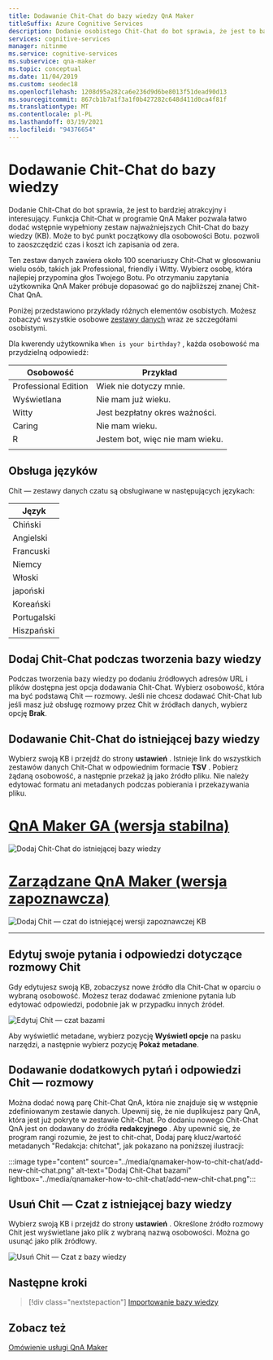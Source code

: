 ```yaml
---
title: Dodawanie Chit-Chat do bazy wiedzy QnA Maker
titleSuffix: Azure Cognitive Services
description: Dodanie osobistego Chit-Chat do bot sprawia, że jest to bardziej atrakcyjny i interesujący podczas tworzenia bazy wiedzy. QnA Maker pozwala łatwo dodać wstępnie wypełniony zestaw pierwszych Chit-Chat do bazy wiedzy.
services: cognitive-services
manager: nitinme
ms.service: cognitive-services
ms.subservice: qna-maker
ms.topic: conceptual
ms.date: 11/04/2019
ms.custom: seodec18
ms.openlocfilehash: 1208d95a282ca6e236d9d6be8013f51dead90d13
ms.sourcegitcommit: 867cb1b7a1f3a1f0b427282c648d411d0ca4f81f
ms.translationtype: MT
ms.contentlocale: pl-PL
ms.lasthandoff: 03/19/2021
ms.locfileid: "94376654"
---
```

# <a name="add-chit-chat-to-a-knowledge-base"></a>Dodawanie Chit-Chat do bazy wiedzy

Dodanie Chit-Chat do bot sprawia, że jest to bardziej atrakcyjny i interesujący. Funkcja Chit-Chat w programie QnA Maker pozwala łatwo dodać wstępnie wypełniony zestaw najważniejszych Chit-Chat do bazy wiedzy (KB). Może to być punkt początkowy dla osobowości Botu. pozwoli to zaoszczędzić czas i koszt ich zapisania od zera.

Ten zestaw danych zawiera około 100 scenariuszy Chit-Chat w głosowaniu wielu osób, takich jak Professional, friendly i Witty. Wybierz osobę, która najlepiej przypomina głos Twojego Botu. Po otrzymaniu zapytania użytkownika QnA Maker próbuje dopasować go do najbliższej znanej Chit-Chat QnA.

Poniżej przedstawiono przykłady różnych elementów osobistych. Możesz zobaczyć wszystkie osobowe [zestawy danych](https://github.com/Microsoft/BotBuilder-PersonalityChat/tree/master/CSharp/Datasets) wraz ze szczegółami osobistymi.

Dla kwerendy użytkownika `When is your birthday?` , każda osobowość ma przydzielną odpowiedź:

<!-- added quotes so acrolinx doesn't score these sentences -->
|Osobowość|Przykład|
|--|--|
|Professional Edition|Wiek nie dotyczy mnie.|
|Wyświetlana|Nie mam już wieku.|
|Witty|Jest bezpłatny okres ważności.|
|Caring|Nie mam wieku.|
|R|Jestem bot, więc nie mam wieku.|
||


## <a name="language-support"></a>Obsługa języków

Chit — zestawy danych czatu są obsługiwane w następujących językach:

|Język|
|--|
|Chiński|
|Angielski|
|Francuski|
|Niemcy|
|Włoski|
|japoński|
|Koreański|
|Portugalski|
|Hiszpański|


## <a name="add-chit-chat-during-kb-creation"></a>Dodaj Chit-Chat podczas tworzenia bazy wiedzy
Podczas tworzenia bazy wiedzy po dodaniu źródłowych adresów URL i plików dostępna jest opcja dodawania Chit-Chat. Wybierz osobowość, która ma być podstawą Chit — rozmowy. Jeśli nie chcesz dodawać Chit-Chat lub jeśli masz już obsługę rozmowy przez Chit w źródłach danych, wybierz opcję **Brak**.

## <a name="add-chit-chat-to-an-existing-kb"></a>Dodawanie Chit-Chat do istniejącej bazy wiedzy
Wybierz swoją KB i przejdź do strony **ustawień** . Istnieje link do wszystkich zestawów danych Chit-Chat w odpowiednim formacie **TSV** . Pobierz żądaną osobowość, a następnie przekaż ją jako źródło pliku. Nie należy edytować formatu ani metadanych podczas pobierania i przekazywania pliku.

# <a name="qna-maker-ga-stable-release"></a>[QnA Maker GA (wersja stabilna)](#tab/v1)

![Dodaj Chit-Chat do istniejącej bazy wiedzy](../media/qnamaker-how-to-chit-chat/add-chit-chat-dataset.png)

# <a name="qna-maker-managed-preview-release"></a>[Zarządzane QnA Maker (wersja zapoznawcza)](#tab/v2)

![Dodaj Chit — czat do istniejącej wersji zapoznawczej KB](../media/qnamaker-how-to-chit-chat/add-chit-chat-dataset-v2.png)

---

## <a name="edit-your-chit-chat-questions-and-answers"></a>Edytuj swoje pytania i odpowiedzi dotyczące rozmowy Chit
Gdy edytujesz swoją KB, zobaczysz nowe źródło dla Chit-Chat w oparciu o wybraną osobowość. Możesz teraz dodawać zmienione pytania lub edytować odpowiedzi, podobnie jak w przypadku innych źródeł.

![Edytuj Chit — czat bazami](../media/qnamaker-how-to-chit-chat/edit-chit-chat.png)

Aby wyświetlić metadane, wybierz pozycję **Wyświetl opcje** na pasku narzędzi, a następnie wybierz pozycję **Pokaż metadane**.

## <a name="add-additional-chit-chat-questions-and-answers"></a>Dodawanie dodatkowych pytań i odpowiedzi Chit — rozmowy
Można dodać nową parę Chit-Chat QnA, która nie znajduje się w wstępnie zdefiniowanym zestawie danych. Upewnij się, że nie duplikujesz pary QnA, która jest już pokryte w zestawie Chit-Chat. Po dodaniu nowego Chit-Chat QnA jest on dodawany do źródła **redakcyjnego** . Aby upewnić się, że program rangi rozumie, że jest to chit-chat, Dodaj parę klucz/wartość metadanych "Redakcja: chitchat", jak pokazano na poniższej ilustracji:

:::image type="content" source="../media/qnamaker-how-to-chit-chat/add-new-chit-chat.png" alt-text="Dodaj Chit-Chat bazami" lightbox="../media/qnamaker-how-to-chit-chat/add-new-chit-chat.png":::

## <a name="delete-chit-chat-from-an-existing-kb"></a>Usuń Chit — Czat z istniejącej bazy wiedzy
Wybierz swoją KB i przejdź do strony **ustawień** . Określone źródło rozmowy Chit jest wyświetlane jako plik z wybraną nazwą osobowości. Można go usunąć jako plik źródłowy.

![Usuń Chit — Czat z bazy wiedzy](../media/qnamaker-how-to-chit-chat/delete-chit-chat.png)

## <a name="next-steps"></a>Następne kroki

> [!div class="nextstepaction"]
> [Importowanie bazy wiedzy](../Tutorials/migrate-knowledge-base.md)

## <a name="see-also"></a>Zobacz też

[Omówienie usługi QnA Maker](../Overview/overview.md)